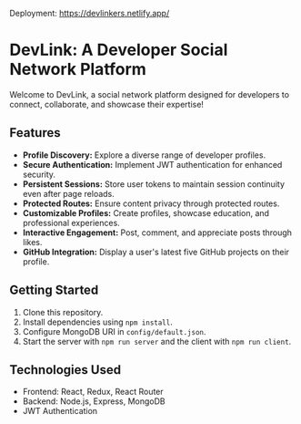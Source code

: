 Deployment:  https://devlinkers.netlify.app/

# DevLink: A Developer Social Network Platform

Welcome to DevLink, a social network platform designed for developers to connect, collaborate, and showcase their expertise!

## Features

- **Profile Discovery:** Explore a diverse range of developer profiles.
- **Secure Authentication:** Implement JWT authentication for enhanced security.
- **Persistent Sessions:** Store user tokens to maintain session continuity even after page reloads.
- **Protected Routes:** Ensure content privacy through protected routes.
- **Customizable Profiles:** Create profiles, showcase education, and professional experiences.
- **Interactive Engagement:** Post, comment, and appreciate posts through likes.
- **GitHub Integration:** Display a user's latest five GitHub projects on their profile.

## Getting Started

1. Clone this repository.
2. Install dependencies using `npm install`.
3. Configure MongoDB URI in `config/default.json`.
4. Start the server with `npm run server` and the client with `npm run client`.

## Technologies Used

- Frontend: React, Redux, React Router
- Backend: Node.js, Express, MongoDB
- JWT Authentication


